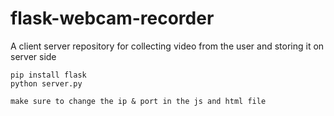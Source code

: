# flask-webcam-recorder
A client server repository for collecting video from the user and storing it on server side


```
pip install flask
python server.py

make sure to change the ip & port in the js and html file

```
